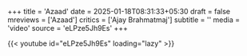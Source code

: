 +++
title = 'Azaad'
date = 2025-01-18T08:31:33+05:30
draft = false
mreviews = ['Azaad']
critics = ['Ajay Brahmatmaj']
subtitle = ''
media = 'video'
source = 'eLPze5Jh9Es'
+++

{{< youtube id="eLPze5Jh9Es" loading="lazy" >}}
